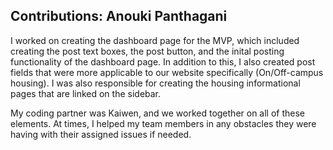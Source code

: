 
## Contributions: Anouki Panthagani ##
I worked on creating the dashboard page for the MVP, which included creating the post text boxes, the post button, and the inital posting functionality of the dashboard page. In addition to this, I also created post fields that were more applicable to our website specifically (On/Off-campus housing). I was also responsible for creating the housing informational pages that are linked on the sidebar. 

My coding partner was Kaiwen, and we worked together on all of these elements. At times, I helped my team members in any obstacles they were having with their assigned issues if needed. 
